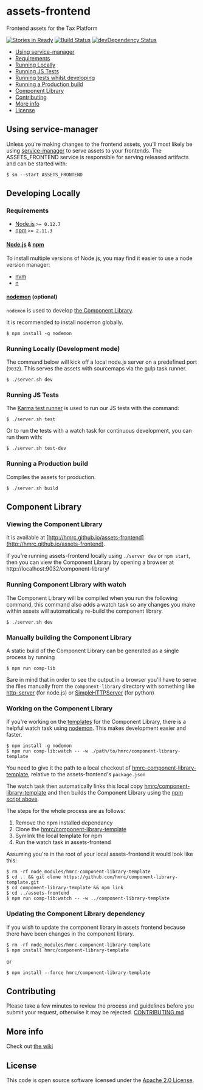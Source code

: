 # assets-frontend

Frontend assets for the Tax Platform

[![Stories in Ready](https://badge.waffle.io/hmrc/assets-frontend.png?label=ready&title=Ready)](https://waffle.io/hmrc/assets-frontend) [![Build Status](https://travis-ci.org/hmrc/assets-frontend.svg?branch=master)](https://travis-ci.org/hmrc/assets-frontend) [![devDependency Status](https://david-dm.org/hmrc/assets-frontend/dev-status.svg)](https://david-dm.org/hmrc/assets-frontend#info=devDependencies)

- [Using service-manager](#using-service-manager)
- [Requirements](#requirements)
- [Running Locally](#running-locally)
- [Running JS Tests](#running-js-tests)
- [Running tests whilst developing](#running-js-tests-whilst-developing)
- [Running a Production build](#running-a-production-build)
- [Component Library](#component-library)
- [Contributing](#contributing)
- [More info](#more-info)
- [License](#license)


## Using service-manager

Unless you're making changes to the frontend assets, you'll most likely be using [service-manager](https://github.com/hmrc/service-manager) to serve assets to your frontends. The ASSETS_FRONTEND service is responsible for serving released artifacts and can be started with:

```
$ sm --start ASSETS_FRONTEND
```


## Developing Locally

### Requirements

* [Node.js](https://nodejs.org/en/) `>= 0.12.7`
* [npm](https://www.npmjs.com/) `>= 2.11.3`

#### [Node.js](https://nodejs.org/en/) & [npm](https://www.npmjs.com/)

To install multiple versions of Node.js, you may find it easier to use a node version manager:

* [nvm](https://github.com/creationix/nvm)
* [n](https://github.com/tj/n)

#### [nodemon](http://nodemon.io/) (optional)

`nodemon` is used to develop [the Component Library](https://github.com/hmrc/assets-frontend).

It is recommended to install nodemon globally.

```
$ npm install -g nodemon
```

### Running Locally (Development mode)

The command below will kick off a local node.js server on a predefined port (`9032`). This serves the assets with sourcemaps via the gulp task runner.

```
$ ./server.sh dev
```


### Running JS Tests

The [Karma test runner](http://karma-runner.github.io/) is used to run our JS tests with the command:

```
$ ./server.sh test
```

Or to run the tests with a watch task for continuous development, you can run them with:

```
$ ./server.sh test-dev
```

### Running a Production build

Compiles the assets for production.

```
$ ./server.sh build
```


## Component Library

### Viewing the Component Library

It is available at [http://hmrc.github.io/assets-frontend](http://hmrc.github.io/assets-frontend).

If you're running assets-frontend locally using `./server dev` or `npm start`, then you can view the Component Library by opening a browser at http://localhost:9032/component-library/

### Running Component Library with watch

The Component Library will be compiled when you run the following command, this command also adds a watch task so any
changes you make within assets will automatically re-build the component library.

```
$ ./server.sh dev
```

### Manually building the Component Library

A static build of the Component Library can be generated as a single process by running

```
$ npm run comp-lib
```

Bare in mind that in order to see the output in a browser you'll have to serve the files manually from the `component-library` directory with something like [http-server](https://www.npmjs.com/package/http-server) (for node.js) or [SimpleHTTPServer](https://docs.python.org/2/library/simplehttpserver.html) (for python)


### Working on the Component Library

If you're working on the [templates](https://github.com/hmrc/component-library-template) for the Component Library, there is a helpful watch task using [nodemon](https://github.com/remy/nodemon). This makes development easier and faster.

```
$ npm install -g nodemon
$ npm run comp-lib:watch -- -w ./path/to/hmrc/component-library-template
```

You need to give it the path to a local checkout of [hmrc-component-library-template](https://github.com/hmrc/component-library-template/), relative to the assets-frontend's `package.json`

The watch task then automatically links this local copy [hmrc/component-library-template](https://github.com/hmrc/component-library-template.git) and then builds the Component Library using the [npm script above](#manually-building-the-component-library).

The steps for the whole process are as follows:

1. Remove the npm installed dependancy
2. Clone the [hmrc/component-library-template](https://github.com/hmrc/component-library-template/)
3. Symlink the local template for npm
4. Run the watch task in assets-frontend

Assuming you're in the root of your local assets-frontend it would look like this:

```
$ rm -rf node_modules/hmrc-component-library-template
$ cd .. && git clone https://github.com/hmrc/component-library-template.git
$ cd component-library-template && npm link
$ cd ../assets-frontend
$ npm run comp-lib:watch -- -w ../component-library-template
```

### Updating the Component Library dependency
If you wish to update the component library in assets frontend because there have been changes in the component
library.

```
$ rm -rf node_modules/hmrc-component-library-template
$ npm install hmrc/component-library-template
```

or

```
$ npm install --force hmrc/component-library-template
```


## Contributing

Please take a few minutes to review the process and guidelines before you submit your request, otherwise it may be rejected.
[CONTRIBUTING.md](CONTRIBUTING.md)


## More info

Check out [the wiki](https://github.com/hmrc/assets-frontend/wiki)


## License

This code is open source software licensed under the [Apache 2.0 License]("http://www.apache.org/licenses/LICENSE-2.0.html").
